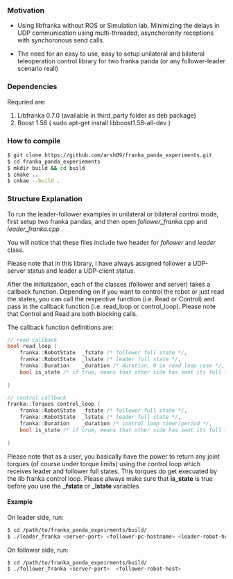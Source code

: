 ### Motivation 

- Using libfranka without ROS or Simulation lab. Minimizing the delays in UDP communication using multi-threaded, asynchoronity receptions with synchoronous send calls. 

- The need for an easy to use, easy to setup unilateral and bilateral teleoperation control library for two franka panda (or any follower-leader scenario reall) 


### Dependencies 

Requried are: 

1) Libfranka 0.7.0 (available in third_party folder as deb package) 
2) Boost 1.58 ( sudo apt-get install libboost1.58-all-dev )
  
### How to compile
```bash
$ git clone https://github.com/arsh09/franka_panda_experiments.git
$ cd franka_panda_experiements
$ mkdir build && cd build 
$ cmake .. 
$ cmkae --build .
```


### Structure Explanation  
To run the leader-follower examples in unilateral or bilateral control mode, first setup two franka pandas, and then open <i> follower_franka.cpp </i> and <i> leader_franka.cpp </i>. 

You will notice that these files include two header for <i>follower</i> and <i>leader</i> class. 

Please note that in this library, I have always assigned follower a UDP-server status and leader a UDP-client status. 

After the initialization, each of the classes (follower and server) takes a callback function. Depending on if you want to control the robot or just read the states, you can call the respective function (i.e. Read or Control) and pass in the callback function (i.e. read_loop or control_loop). Please note that Control and Read are both blocking calls. 

The callback function definitions are: 

```C++
// read callback
bool read_loop (
    franka::RobotState  _fstate /* follower full state */,
    franka::RobotState  _lstate /* leader full state */,
    franka::Duration    _duration /* duration, 0 in read loop case */,
    bool is_state /* if true, means that other side has sent its full state. */
    
) 

// control callback
franka::Torques control_loop (
    franka::RobotState  _fstate /* follower full state */,
    franka::RobotState  _lstate /* leader full state */,
    franka::Duration    _duration /* control loop timer/period */,
    bool is_state /* if true, means that other side has sent its full state. */
    
) 

```


Please note that as a user, you basically have the power to return any joint torques (of course under torque limits) using the control loop which receives leader and follower full states. This torques do get execuated by the lib franka control loop. Please always make sure that <b>is_state</b> is true before you use the <b>_fstate </b> or <b> _lstate </b> variables


#### Example

On leader side, run: 

```bash
$ cd /path/to/franka_panda_expeirments/build/
$ ./leader_franka <server-port> <follower-pc-hostname> <leader-robot-host>
```

On follower side, run: 

```bash
$ cd /path/to/franka_panda_expeirments/build/
$ ./follower_franka <server-port>  <follower-robot-host>
```